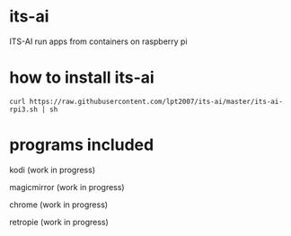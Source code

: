 # its-ai
ITS-AI run apps from containers on raspberry pi

# how to install its-ai
```
curl https://raw.githubusercontent.com/lpt2007/its-ai/master/its-ai-rpi3.sh | sh
```

# programs included
kodi (work in progress)

magicmirror (work in progress)

chrome (work in progress)

retropie (work in progress)
